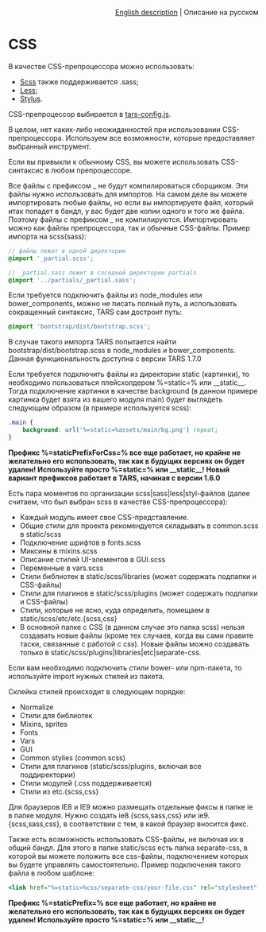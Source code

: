 <p align="right">
<a href="../en/css-processing.md">English description</a> | Описание на русском
</p>

# CSS

В качестве CSS-препроцессора можно использовать:
* [Scss](http://sass-lang.com) также поддерживается .sass;
* [Less](http://www.lesscss.ru);
* [Stylus](http://learnboost.github.io/stylus).

CSS-препроцессор выбирается в [tars-config.js](options.md#csspreprocessor).

В целом, нет каких-либо неожиданностей при использовании CSS-препроцессора. Используем все возможности, которые предоставляет выбранный инструмент.

Если вы привыкли к обычному CSS, вы можете использовать CSS-синтаксис в любом препроцессоре.

Все файлы с префиксом _ не будут компилироваться сборщиком. Эти файлы нужно использовать для импортов. На самом деле вы можете импортировать любые файлы, но если вы импортируете файл, который итак попадет в бандл, у вас будет две копии одного и того же файла. Поэтому файлы с префиксом _ не компилируются. Импортировать можно как файлы препроцессора, так и обычные CSS-файлы.
Пример импорта на scss(sass):

```scss
// файлы лежат в одной директории
@import '_partial.scss';

// _partial.sass лежит в соседней директории partials
@import '../partials/_partial.sass';
```

Если требуется подключить файлы из node_modules или bower_components, можно не писать полный путь, а использовать сокращенный синтаксис, TARS сам достроит путь:

```scss
@import 'bootstrap/dist/bootstrap.scss';
```

В случае такого импорта TARS попытается найти bootstrap/dist/bootstrap.scss в node_modules и bower_components. Данная функциональность доступна с версии TARS 1.7.0

Если требуется подключить файлы из директории static (картинки), то необходимо пользоваться плейсхолдером %=static=% или \_\_static\_\_. Тогда подключение картинки в качестве background (в данном примере картинка будет взята из вашего модуля main) будет выглядеть следующим образом (в примере используется scss):

```scss
.main {
    background: url('%=static=%assets/main/bg.png') repeat;
}
```

**Префикс %=staticPrefixForCss=% все еще работает, но крайне не желательно его использовать, так как в будущих версиях он будет удален! Используйте просто %=static=% или \_\_static\_\_! Новый вариант префиксов работает в TARS, начиная с версии 1.6.0**

Есть пара моментов по организации scss|sass|less|styl-файлов (далее считаем, что был выбран scss в качестве CSS-препроцессора):

* Каждый модуль имеет свое CSS-представление.
* Общие стили для проекта рекомендуется складывать в common.scss в static/scss
* Подключение шрифтов в fonts.scss
* Миксины в mixins.scss
* Описание стилей UI-элементов в GUI.scss
* Переменные в vars.scss
* Стили библиотек в static/scss/libraries (может содержать подпапки и CSS-файлы)
* Стили для плагинов в static/scss/plugins (может содержать подпапки и CSS-файлы)
* Стили, которые не ясно, куда определить, помещаем в static/scss/etc/etc.{scss,css}
* В основной папке с CSS (в данном случае это папка scss) нельзя создавать новые файлы (кроме тех случаев, когда вы сами правите таски, связанные с работой с css). Новые файлы можно создавать только в static/scss/plugins|libraries|etc|separate-css.

Если вам необходимо подключить стили bower- или npm-пакета, то используйте import нужных стилей из пакета.

Склейка стилей происходит в следующем порядке:
* Normalize
* Стили для библиотек
* Mixins, sprites
* Fonts
* Vars
* GUI
* Common stylies (common.scss)
* Стили для плагинов (static/scss/plugins, включая все поддиректории)
* Стили модулей (.css поддерживается)
* Стили из etc.{scss,css}

Для браузеров IE8 и IE9 можно размещать отдельные фиксы в папке ie в папке модуля. Нужно создать ie8.{scss,sass,css} или ie9.{scss,sass,css}, в соответствии с тем, в какой браузер вносится фикс.

Также есть возможность использовать CSS-файлы, не включая их в общий бандл. Для этого в папке static/scss есть папка separate-css, в которой вы можете положить все css-файлы, подключением которых вы будете управлять самостоятельно. Пример подключения такого файла в любом шаблоне:

```handlebars
<link href="%=static=%css/separate-css/your-file.css" rel="stylesheet" type="text/css">
```

**Префикс %=staticPrefix=% все еще работает, но крайне не желательно его использовать, так как в будущих версиях он будет удален! Используйте просто %=static=% или \_\_static\_\_!**

